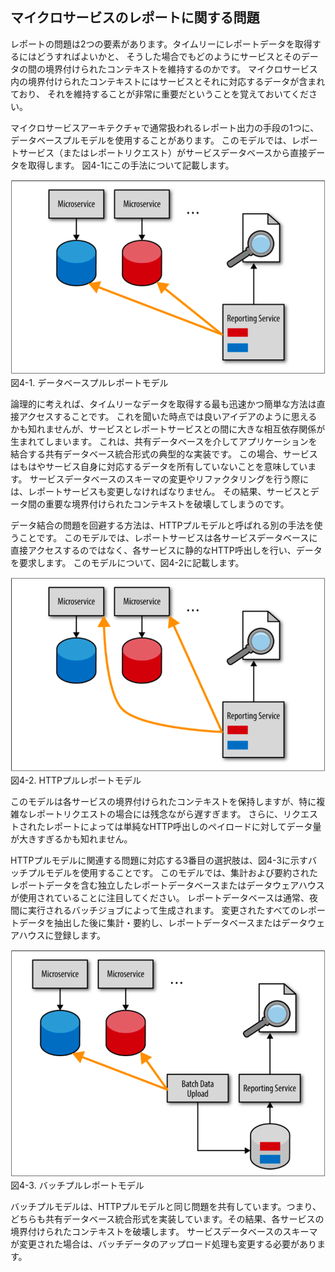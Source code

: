 ## マイクロサービスのレポートに関する問題

レポートの問題は2つの要素があります。タイムリーにレポートデータを取得するにはどうすればよいかと、
そうした場合でもどのようにサービスとそのデータの間の境界付けられたコンテキストを維持するのかです。
マイクロサービス内の境界付けられたコンテキストにはサービスとそれに対応するデータが含まれており、
それを維持することが非常に重要だということを覚えておいてください。

マイクロサービスアーキテクチャで通常扱われるレポート出力の手段の1つに、データベースプルモデルを使用することがあります。
このモデルでは、レポートサービス（またはレポートリクエスト）がサービスデータベースから直接データを取得します。
図4-1にこの手法について記載します。

![データベースプルレポートモデル](./img/4-1.png)  
図4-1. データベースプルレポートモデル

論理的に考えれば、タイムリーなデータを取得する最も迅速かつ簡単な方法は直接アクセスすることです。
これを聞いた時点では良いアイデアのように思えるかも知れませんが、サービスとレポートサービスとの間に大きな相互依存関係が生まれてしまいます。
これは、共有データベースを介してアプリケーションを結合する共有データベース統合形式の典型的な実装です。
この場合、サービスはもはやサービス自身に対応するデータを所有していないことを意味しています。
サービスデータベースのスキーマの変更やリファクタリングを行う際には、レポートサービスも変更しなければなりません。
その結果、サービスとデータ間の重要な境界付けられたコンテキストを破壊してしまうのです。

データ結合の問題を回避する方法は、HTTPプルモデルと呼ばれる別の手法を使うことです。
このモデルでは、レポートサービスは各サービスデータベースに直接アクセスするのではなく、各サービスに静的なHTTP呼出しを行い、データを要求します。
このモデルについて、図4-2に記載します。

![HTTPプルレポートモデル](./img/4-2.png)  
図4-2. HTTPプルレポートモデル

このモデルは各サービスの境界付けられたコンテキストを保持しますが、特に複雑なレポートリクエストの場合には残念ながら遅すぎます。
さらに、リクエストされたレポートによっては単純なHTTP呼出しのペイロードに対してデータ量が大きすぎるかも知れません。

HTTPプルモデルに関連する問題に対応する3番目の選択肢は、図4-3に示すバッチプルモデルを使用することです。
このモデルでは、集計および要約されたレポートデータを含む独立したレポートデータベースまたはデータウェアハウスが使用されていることに注目してください。
レポートデータベースは通常、夜間に実行されるバッチジョブによって生成されます。
変更されたすべてのレポートデータを抽出した後に集計・要約し、レポートデータベースまたはデータウェアハウスに登録します。

![バッチプルレポートモデル](./img/4-3.png)  
図4-3. バッチプルレポートモデル

バッチプルモデルは、HTTPプルモデルと同じ問題を共有しています。つまり、どちらも共有データベース統合形式を実装しています。その結果、各サービスの境界付けられたコンテキストを破壊します。
サービスデータベースのスキーマが変更された場合は、バッチデータのアップロード処理も変更する必要があります。